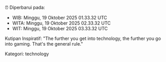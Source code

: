 ⏰ Diperbarui pada:
- WIB: Minggu, 19 Oktober 2025 01.33.32 UTC
- WITA: Minggu, 19 Oktober 2025 02.33.32 UTC
- WIT: Minggu, 19 Oktober 2025 03.33.32 UTC

Kutipan Inspiratif:
"The further you get into technology, the further you go into gaming. That's the general rule."


Kategori: technology

